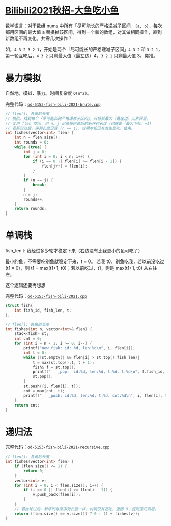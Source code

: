 # [Bilibili2021秋招-大鱼吃小鱼](https://oj.algomooc.com/problem.php?id=5153)

数学语言：对于数组 nums 中所有「尽可能长的严格递减子区间」`[a, b]`，每次都用区间的最大值 a 替换掉该区间，得到一个新的数组，对其做相同操作，直到新数组不再变化。共需几次操作？

如，`4 3 2 3 2 1`，开始是两个「尽可能长的严格递减子区间」`4 3 2` 和 `3 2 1`，第一轮互吃后，`4 3 2` 只剩最大值（最左边）4，`3 2 1` 只剩最大值 3。类推。

# 暴力模拟

自然地，模拟，暴力。时间复杂度 `O(n^2)`。

完整代码：[`od-5153-fish-bili-2021-brute.cpp`](code/od-5153-fish-bili-2021-brute.cpp)

```cpp
// flen[]: 各鱼的长度
// 模拟，找到每个「尽可能长的严格递减子区间」，只将其最大（最左边）元素保留。
// 复用 flen 空间，用 n、j 记录每轮过后的新序列长度（也就是「最大下标」+1)
// 若某轮过后，序列长度没变 (n == j)，说明本轮没有发生互吃，结束。
int fishes(vector<int> flen) {
    int n = flen.size();
    int rounds = 0;
    while (true) {
        int j = 0;
        for (int i = 0; i < n; i++) {
            if (i == 0 || flen[i] >= flen[i - 1]) {
                flen[j++] = flen[i];
            }
        }
        if (n == j) {
            break;
        }
        n = j;
        rounds++;
    }
    return rounds;
}
```

# 单调栈

fish_len
t: 我经过多少轮才稳定下来（右边没有比我更小的鱼可吃了）

最小的鱼，不需要吃别鱼就稳定下来，t = 0。
若我 t0，别鱼吃我，若以前没吃过(t1 = 0），则 t1 = max(t1+1, t0)；若以前吃过，t1，则是 max(t1+1, t0)
从右往左，

这个逻辑还要再想想

完整代码：[`od-5153-fish-bili-2021.cpp`](code/od-5153-fish-bili-2021.cpp)

```cpp
struct fish{
    int fish_id, fish_len, t;
};

// flen[]: 各鱼的长度
int fishes(int n, vector<int>& flen) {
    stack<fish> st;
    int cnt = 0;
    for (int i = n - 1; i >= 0; i--) {
        printf("new fish: id: %d, len:%d\n", i, flen[i]);
        int t = 0;
        while (!st.empty() && flen[i] > st.top().fish_len){
            t = max(st.top().t, t + 1);
            fish& f = st.top();
            printf("   _pop:  id:%d, len:%d, t:%d. t:%d\n", f.fish_id, f.fish_len, f.t, t);
            st.pop();
        }
        st.push({i, flen[i], t});
        cnt = max(cnt, t);
        printf("   _push: id:%d, len:%d, t:%d. cnt:%d\n", i, flen[i], t, cnt);
    }
    return cnt;
}
```

# 递归法

完整代码：[`od-5153-fish-bili-2021-recursive.cpp`](code/od-5153-fish-bili-2021-recursive.cpp)

```cpp
// flen[]: 各鱼的长度
int fishes(vector<int> flen) {
    if (flen.size() <= 1) {
        return 0;
    }
    vector<int> v;
    for (int i = 0; i < flen.size(); i++) {
        if (i == 0 || flen[i] >= flen[i - 1]) {
            v.push_back(flen[i]);
        }
    }
    // 若此轮过后，新序列与原序列长度一样，说明没有互吃，返回 0；否则递归调用。
    return (flen.size() == v.size()) ? 0 : (1 + fishes(v));
}
```
